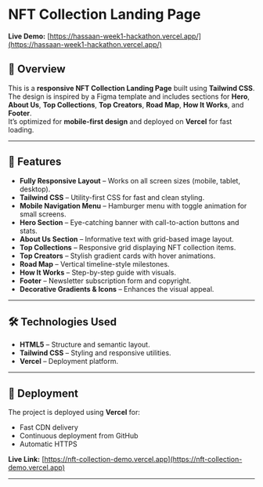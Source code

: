 # NFT Collection Landing Page

**Live Demo:** [https://hassaan-week1-hackathon.vercel.app/](https://hassaan-week1-hackathon.vercel.app/)

## 📌 Overview
This is a **responsive NFT Collection Landing Page** built using **Tailwind CSS**.  
The design is inspired by a Figma template and includes sections for **Hero**, **About Us**, **Top Collections**, **Top Creators**, **Road Map**, **How It Works**, and **Footer**.  
It’s optimized for **mobile-first design** and deployed on **Vercel** for fast loading.

---

## 🎯 Features
- **Fully Responsive Layout** – Works on all screen sizes (mobile, tablet, desktop).
- **Tailwind CSS** – Utility-first CSS for fast and clean styling.
- **Mobile Navigation Menu** – Hamburger menu with toggle animation for small screens.
- **Hero Section** – Eye-catching banner with call-to-action buttons and stats.
- **About Us Section** – Informative text with grid-based image layout.
- **Top Collections** – Responsive grid displaying NFT collection items.
- **Top Creators** – Stylish gradient cards with hover animations.
- **Road Map** – Vertical timeline-style milestones.
- **How It Works** – Step-by-step guide with visuals.
- **Footer** – Newsletter subscription form and copyright.
- **Decorative Gradients & Icons** – Enhances the visual appeal.

---

## 🛠 Technologies Used
- **HTML5** – Structure and semantic layout.
- **Tailwind CSS** – Styling and responsive utilities.
- **Vercel** – Deployment platform.

---

## 🚀 Deployment
The project is deployed using **Vercel** for:
- Fast CDN delivery
- Continuous deployment from GitHub
- Automatic HTTPS

**Live Link:** [https://nft-collection-demo.vercel.app](https://nft-collection-demo.vercel.app)

---

